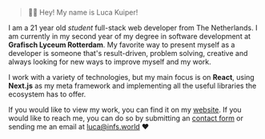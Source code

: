 > 👋🏻 Hey! My name is Luca Kuiper!

I am a 21 year old _student_ full-stack web developer from The Netherlands. I am currently in my second year of my degree in software development at **Grafisch Lyceum Rotterdam**. My favorite way to present myself as a developer is someone that's result-driven, problem solving, creative and always looking for new ways to improve myself and my work.

I work with a variety of technologies, but my main focus is on **React**, using **Next.js** as my meta framework and implementing all the useful libraries the ecosystem has to offer.

If you would like to view my work, you can find it on my [website](https://infs.world). If you would like to reach me, you can do so by submitting an [contact form](https://infs.world/contact) or sending me an email at [luca@infs.world](mailto:luca@infs.world) ❤️
